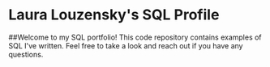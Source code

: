 # Laura Louzensky's SQL Profile

##Welcome to my SQL portfolio! This code repository contains examples of SQL I've written. Feel free to take a look and reach out if you have any questions.
